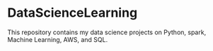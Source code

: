 # DataScienceLearning
This repository contains my data science projects on Python, spark,  Machine Learning, AWS, and SQL.
